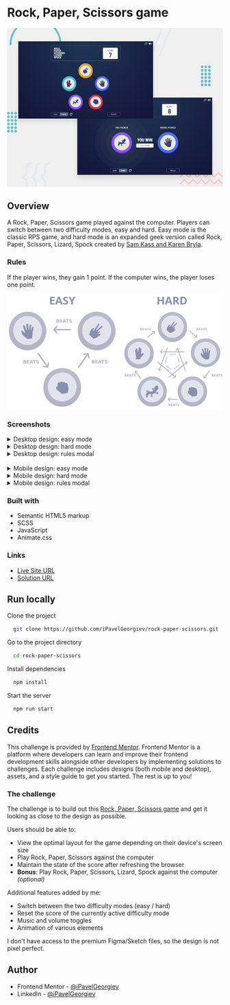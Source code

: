# Rock, Paper, Scissors game

![Mockup of desktop hard mode view](design/desktop-preview-hard.jpg)

## Overview

A Rock, Paper, Scissors game played against the computer. Players can switch between two difficulty modes, easy and hard. Easy mode is the classic RPS game, and hard mode is an expanded geek version called Rock, Paper, Scissors, Lizard, Spock created by [Sam Kass and Karen Bryla](https://bigbangtheory.fandom.com/wiki/Rock,_Paper,_Scissors,_Lizard,_Spock).

### Rules

If the player wins, they gain 1 point. If the computer wins, the player loses one point.

![Image of game rules](design/game-rules.png)

### Screenshots

<details>
  <summary>Desktop design: easy mode</summary>

  ![Mockup of desktop easy mode view](design/desktop-preview-easy.jpg)
</details>

<details>
  <summary>Desktop design: hard mode</summary>

  ![Mockup of desktop hard mode view](design/desktop-preview-hard.jpg)
</details>

<details>
  <summary>Desktop design: rules modal</summary>

  ![Mockup of desktop rules modal view](design/desktop-modal-preview.jpg)
</details>
&nbsp;

<details>
  <summary>Mobile design: easy mode</summary>

  ![Mockup of mobile easy mode view](design/mobile-preview-easy.jpg)
</details>

<details>
  <summary>Mobile design: hard mode</summary>

  ![Mockup of mobile hard mode view](design/mobile-preview-hard.jpg)
</details>

<details>
  <summary>Mobile design: rules modal</summary>

  ![Mockup of mobile rules modal view](design/mobile-modal-preview.jpg)
</details>

### Built with

- Semantic HTML5 markup
- SCSS
- JavaScript
- Animate.css

### Links

- [Live Site URL](https://ipavelgeorgiev.github.io/rock-paper-scissors)
- [Solution URL](https://www.frontendmentor.io/solutions/rock-paper-scissors-game-bPQFtnOCtt)


## Run locally

Clone the project

```bash
  git clone https://github.com/iPavelGeorgiev/rock-paper-scissors.git
```

Go to the project directory

```bash
  cd rock-paper-scissors
```

Install dependencies

```bash
  npm install
```

Start the server

```bash
  npm run start
```

## Credits

This challenge is provided by [Frontend Mentor](https://www.frontendmentor.io). Frontend Mentor is a platform where developers can learn and improve their frontend development skills alongside other developers by implementing solutions to challenges. Each challenge includes designs (both mobile and desktop), assets, and a style guide to get you started. The rest is up to you!

### The challenge
The challenge is to build out this [Rock, Paper, Scissors game](https://www.frontendmentor.io/challenges/rock-paper-scissors-game-pTgwgvgH) and get it looking as close to the design as possible.

Users should be able to:

- View the optimal layout for the game depending on their device's screen size
- Play Rock, Paper, Scissors against the computer
- Maintain the state of the score after refreshing the browser
- **Bonus**: Play Rock, Paper, Scissors, Lizard, Spock against the computer _(optional)_

Additional features added by me:
- Switch between the two difficulty modes (easy / hard)
- Reset the score of the currently active difficulty mode
- Music and volume toggles
- Animation of various elements

I don't have access to the premium Figma/Sketch files, so the design is not pixel perfect.

## Author

- Frontend Mentor - [@iPavelGeorgiev](https://www.frontendmentor.io/profile/iPavelGeorgiev)
- LinkedIn - [@iPavelGeorgiev](https://www.linkedin.com/in/ipavelgeorgiev)
